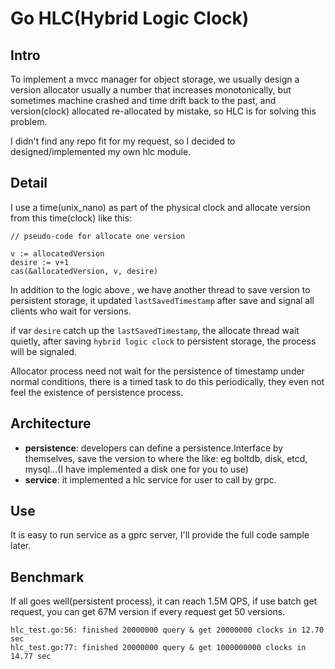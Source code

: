 # Go HLC(Hybrid Logic Clock)

## Intro

To implement a mvcc manager for object storage, we usually design a version allocator usually a number that increases
monotonically, but sometimes machine crashed and time drift back to the past, and version(clock) allocated re-allocated
by mistake, so HLC is for solving this problem.

I didn't find any repo fit for my request, so I decided to designed/implemented my own hlc module.

## Detail

I use a time(unix_nano) as part of the physical clock and allocate version from this time(clock) like this:

```text
// pseudo-code for allocate one version
 
v := allocatedVersion
desire := v+1
cas(&allocatedVersion, v, desire)
```

In addition to the logic above , we have another thread to save version to persistent storage, it updated
`lastSavedTimestamp` after save and signal all clients who wait for versions.

if var `desire` catch up the `lastSavedTimestamp`, the allocate thread wait quietly, after saving `hybrid logic clock`
to persistent storage, the process will be signaled.

Allocator process need not wait for the persistence of timestamp under normal conditions, there is a timed task to do
this periodically, they even not feel the existence of persistence process.

## Architecture

- **persistence**: developers can define a persistence.Interface by themselves, save the version to where the like: eg
  boltdb, disk, etcd, mysql...(I have implemented a disk one for you to use)
- **service**: it implemented a hlc service for user to call by grpc.


## Use

It is easy to run service as a gprc server, I'll provide the full code sample later. 

## Benchmark

If all goes well(persistent process), it can reach 1.5M QPS, if use batch get request, you can get 67M version if every 
request get 50 versions.

```
hlc_test.go:56: finished 20000000 query & get 20000000 clocks in 12.70 sec
hlc_test.go:77: finished 20000000 query & get 1000000000 clocks in 14.77 sec
```


